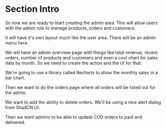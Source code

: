 # Section Intro

So now we are ready to start creating the admin area. This will allow users with the admin role to manage products, orders and customers.

It will have it's own layout much like the user area. There will be an admin menu here.

We will have an admin overview page with things like total revenue, recent orders, number of products and customers and even a cool chart for sales data by month. So we need to create the action and the UI for that.

We're going to use a library called Recharts to show the monthly sales in a bar chart.

Then we want to do the orders page where all orders will be listed out for the admin.

We want to add the ability to delete orders. We'll be using a nice alert dialog from ShadCN UI.

Then we want admins to be able to update COD orders to paid and delivered.
